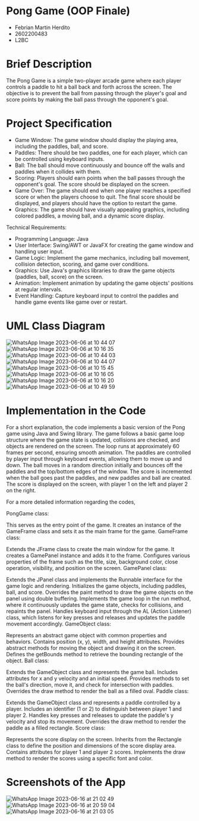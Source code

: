 # Pong Game (OOP Finale)
- Febrian Martin Herdito
- 2602200483
- L2BC

# Brief Description
The Pong Game is a simple two-player arcade game where each player controls a paddle to hit a ball back and forth across the screen. The objective is to prevent the ball from passing through the player's goal and score points by making the ball pass through the opponent's goal.

# Project Specification
- Game Window: The game window should display the playing area, including the paddles, ball, and score.
- Paddles: There should be two paddles, one for each player, which can be controlled using keyboard inputs.
- Ball: The ball should move continuously and bounce off the walls and paddles when it collides with them.
- Scoring: Players should earn points when the ball passes through the opponent's goal. The score should be displayed on the screen.
- Game Over: The game should end when one player reaches a specified score or when the players choose to quit. The final score should be displayed, and players should have the option to restart the game.
- Graphics: The game should have visually appealing graphics, including colored paddles, a moving ball, and a dynamic score display.

Technical Requirements:

- Programming Language: Java
- User Interface: Swing/AWT or JavaFX for creating the game window and handling user input.
- Game Logic: Implement the game mechanics, including ball movement, collision detection, scoring, and game over conditions.
- Graphics: Use Java's graphics libraries to draw the game objects (paddles, ball, score) on the screen.
- Animation: Implement animation by updating the game objects' positions at regular intervals.
- Event Handling: Capture keyboard input to control the paddles and handle game events like game over or restart.

# UML Class Diagram
![WhatsApp Image 2023-06-06 at 10 44 07](https://github.com/titoditomartin/OOP-Final-Project/assets/114073725/b64706fd-f47d-478f-9cb4-456e9aed6985)
![WhatsApp Image 2023-06-06 at 10 16 35](https://github.com/titoditomartin/OOP-Final-Project/assets/114073725/3640add8-88c1-4bb8-b7f1-077f6b6513f9)
![WhatsApp Image 2023-06-06 at 10 44 03](https://github.com/titoditomartin/OOP-Final-Project/assets/114073725/9849a335-33fa-4272-849e-652d8a86bf08)
![WhatsApp Image 2023-06-06 at 10 44 07](https://github.com/titoditomartin/OOP-Final-Project/assets/114073725/0fdc6a43-bb71-424b-a8ca-13d21b31e18e)
![WhatsApp Image 2023-06-06 at 10 15 45](https://github.com/titoditomartin/OOP-Final-Project/assets/114073725/86640462-2603-4ad3-8321-56a32c12e041)
![WhatsApp Image 2023-06-06 at 10 16 05](https://github.com/titoditomartin/OOP-Final-Project/assets/114073725/b151ff10-bdfa-431d-a09a-39b149b57114)
![WhatsApp Image 2023-06-06 at 10 16 20](https://github.com/titoditomartin/OOP-Final-Project/assets/114073725/31d99e0e-a14a-4c29-9a01-e98bd4243b3f)
![WhatsApp Image 2023-06-06 at 10 49 59](https://github.com/titoditomartin/OOP-Final-Project/assets/114073725/19d16c32-9606-492b-878e-88ea4361ed1f)

# Implementation in the Code
For a short explanation, the code implements a basic version of the Pong game using Java and Swing library. The game follows a basic game loop structure where the game state is updated, collisions are checked, and objects are rendered on the screen. The loop runs at approximately 60 frames per second, ensuring smooth animation. The paddles are controlled by player input through keyboard events, allowing them to move up and down. The ball moves in a random direction initially and bounces off the paddles and the top/bottom edges of the window. The score is incremented when the ball goes past the paddles, and new paddles and ball are created. The score is displayed on the screen, with player 1 on the left and player 2 on the right.

For a more detailed information regarding the codes, 

PongGame class:

This serves as the entry point of the game. It creates an instance of the GameFrame class and sets it as the main frame for the game.
GameFrame class:

Extends the JFrame class to create the main window for the game.
It creates a GamePanel instance and adds it to the frame.
Configures various properties of the frame such as the title, size, background color, close operation, visibility, and position on the screen.
GamePanel class:

Extends the JPanel class and implements the Runnable interface for the game logic and rendering.
Initializes the game objects, including paddles, ball, and score.
Overrides the paint method to draw the game objects on the panel using double buffering.
Implements the game loop in the run method, where it continuously updates the game state, checks for collisions, and repaints the panel.
Handles keyboard input through the AL (Action Listener) class, which listens for key presses and releases and updates the paddle movement accordingly.
GameObject class:

Represents an abstract game object with common properties and behaviors.
Contains position (x, y), width, and height attributes.
Provides abstract methods for moving the object and drawing it on the screen.
Defines the getBounds method to retrieve the bounding rectangle of the object.
Ball class:

Extends the GameObject class and represents the game ball.
Includes attributes for x and y velocity and an initial speed.
Provides methods to set the ball's direction, move it, and check for intersection with paddles.
Overrides the draw method to render the ball as a filled oval.
Paddle class:

Extends the GameObject class and represents a paddle controlled by a player.
Includes an identifier (1 or 2) to distinguish between player 1 and player 2.
Handles key presses and releases to update the paddle's y velocity and stop its movement.
Overrides the draw method to render the paddle as a filled rectangle.
Score class:

Represents the score display on the screen.
Inherits from the Rectangle class to define the position and dimensions of the score display area.
Contains attributes for player 1 and player 2 scores.
Implements the draw method to render the scores using a specific font and color.


# Screenshots of the App
![WhatsApp Image 2023-06-16 at 21 02 49](https://github.com/titoditomartin/OOP-Final-Project/assets/114073725/cc6a0600-d37f-4569-9014-85d15c0732f1)
![WhatsApp Image 2023-06-16 at 20 59 04](https://github.com/titoditomartin/OOP-Final-Project/assets/114073725/38ff0bff-a115-4ef3-a27e-6e9de510d44e)
![WhatsApp Image 2023-06-16 at 21 03 05](https://github.com/titoditomartin/OOP-Final-Project/assets/114073725/9839bcc3-7283-4948-b849-79d149b2336c)

